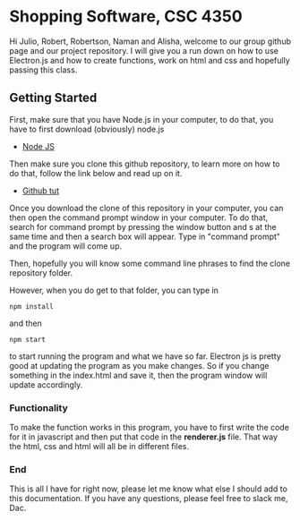 # Shopping Software, CSC 4350

Hi Julio, Robert, Robertson, Naman and Alisha, welcome to our group github page and our project repository. I will give you a run down on how to use Electron.js and how to create functions, work on html and css and hopefully passing this class.

## Getting Started

First, make sure that you have Node.js in your computer, to do that, you have to first download (obviously) node.js

* [Node JS ](https://nodejs.org/en/download/)

Then make sure you clone this github repository, to learn more on how to do that, follow the link below and read up on it.

* [Github tut](https://product.hubspot.com/blog/git-and-github-tutorial-for-beginners)

Once you download the clone of this repository in your computer, you can then open the command prompt window in your computer. To do that, search for command prompt by pressing the window button and s at the same time and then a search box will appear. Type in "command prompt" and the program will come up.

Then, hopefully you will know some command line phrases to find the clone repository folder.

However, when you do get to that folder, you can type in

```
npm install
```
and then

```
npm start
```
to start running the program and what we have so far. Electron js is pretty good at updating the program as you make changes. So if you change something in the index.html and save it, then the program window will update accordingly.


### Functionality

To make the function works in this program, you have to first write the code for it in javascript and then put that code in the **renderer.js** file. That way the html, css and html will all be in different files.

### End

This is all I have for right now, please let me know what else I should add to this documentation. If you have any questions, please feel free to slack me, Dac. 
